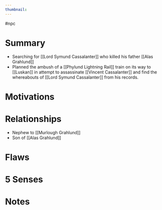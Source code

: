 ```yaml
---
thumbnail: 
---
```

#npc

# Summary
- Searching for [[Lord Symund Cassalanter]] who killed his father [[Alas Grahlund]]
- Planned the ambush of a [[Phylund Lightning Rail]] train on its way to [[Luskan]] in attempt to assassinate [[Vincent Cassalanter]] and find the whereabouts of [[Lord Symund Cassalanter]] from his records.

# Motivations
# Relationships
- Nephew to [[Murlough Grahlund]]
- Son of [[Alas Grahlund]]

# Flaws
# 5 Senses
# Notes
